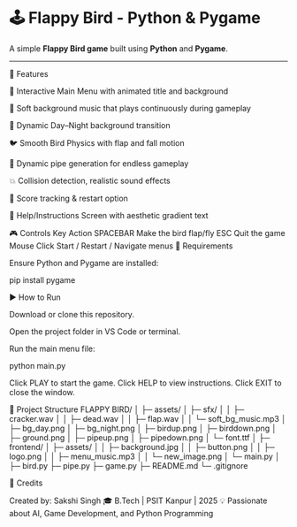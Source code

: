 # 🕹️ Flappy Bird - Python & Pygame

A simple **Flappy Bird game** built using **Python** and **Pygame**.

---

🌟 Features

🎨 Interactive Main Menu with animated title and background

🎵 Soft background music that plays continuously during gameplay

🌄 Dynamic Day–Night background transition

🐦 Smooth Bird Physics with flap and fall motion

🚧 Dynamic pipe generation for endless gameplay

💥 Collision detection, realistic sound effects

💯 Score tracking & restart option

💬 Help/Instructions Screen with aesthetic gradient text

🎮 Controls
Key	Action
SPACEBAR	Make the bird flap/fly
ESC	Quit the game
Mouse Click	Start / Restart / Navigate menus
🧰 Requirements

Ensure Python and Pygame are installed:

pip install pygame

▶️ How to Run

Download or clone this repository.

Open the project folder in VS Code or terminal.

Run the main menu file:

python main.py


Click PLAY to start the game.
Click HELP to view instructions.
Click EXIT to close the window.

📂 Project Structure
FLAPPY BIRD/
│
├─ assets/
│  ├─ sfx/
│  │  ├─ cracker.wav
│  │  ├─ dead.wav
│  │  ├─ flap.wav
│  │  └─ soft_bg_music.mp3
│  ├─ bg_day.png
│  ├─ bg_night.png
│  ├─ birdup.png
│  ├─ birddown.png
│  ├─ ground.png
│  ├─ pipeup.png
│  ├─ pipedown.png
│  └─ font.ttf
│
├─ frontend/
│  ├─ assets/
│  │  ├─ background.jpg
│  │  ├─ button.png
│  │  ├─ logo.png
│  │  ├─ menu_music.mp3
│  │  └─ new_image.png
│  └─ main.py
│
├─ bird.py
├─ pipe.py
├─ game.py
├─ README.md
└─ .gitignore

💖 Credits

Created by: Sakshi Singh
🎓 B.Tech | PSIT Kanpur | 2025
💡 Passionate about AI, Game Development, and Python Programming